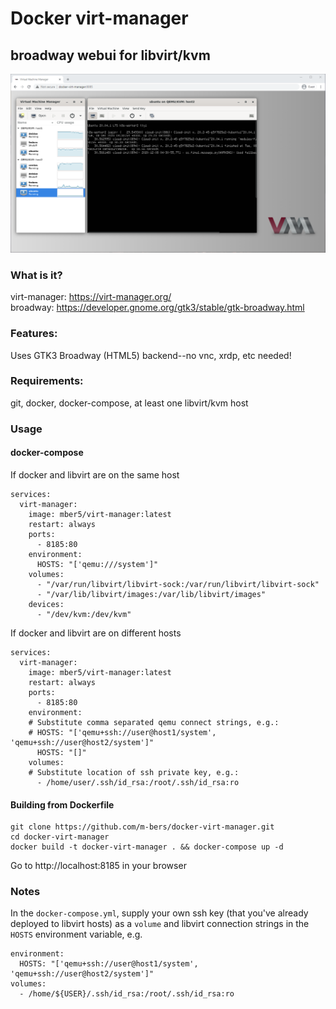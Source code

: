 # Docker virt-manager
## broadway webui for libvirt/kvm
![Docker virt-manager](docker-virt-manager.png)

### What is it? 
virt-manager: https://virt-manager.org/  
broadway: https://developer.gnome.org/gtk3/stable/gtk-broadway.html


### Features:
Uses GTK3 Broadway (HTML5) backend--no vnc, xrdp, etc needed!

### Requirements:
git, docker, docker-compose, at least one libvirt/kvm host

### Usage

#### docker-compose

If docker and libvirt are on the same host
```
services: 
  virt-manager:
    image: mber5/virt-manager:latest
    restart: always
    ports:
      - 8185:80
    environment:
      HOSTS: "['qemu:///system']"
    volumes:
      - "/var/run/libvirt/libvirt-sock:/var/run/libvirt/libvirt-sock"
      - "/var/lib/libvirt/images:/var/lib/libvirt/images"
    devices:
      - "/dev/kvm:/dev/kvm"
```
If docker and libvirt are on different hosts
```
services: 
  virt-manager:
    image: mber5/virt-manager:latest
    restart: always
    ports:
      - 8185:80
    environment:
    # Substitute comma separated qemu connect strings, e.g.: 
    # HOSTS: "['qemu+ssh://user@host1/system', 'qemu+ssh://user@host2/system']"
      HOSTS: "[]"
    volumes:
    # Substitute location of ssh private key, e.g.:
      - /home/user/.ssh/id_rsa:/root/.ssh/id_rsa:ro
```
#### Building from Dockerfile

    git clone https://github.com/m-bers/docker-virt-manager.git
    cd docker-virt-manager
    docker build -t docker-virt-manager . && docker-compose up -d
    
Go to http://localhost:8185 in your browser

### Notes
In the `docker-compose.yml`, supply your own ssh key (that you've already deployed to libvirt hosts) as a `volume` and libvirt connection strings in the `HOSTS` environment variable, e.g.

    environment:
      HOSTS: "['qemu+ssh://user@host1/system', 'qemu+ssh://user@host2/system']"
    volumes:
      - /home/${USER}/.ssh/id_rsa:/root/.ssh/id_rsa:ro
      
